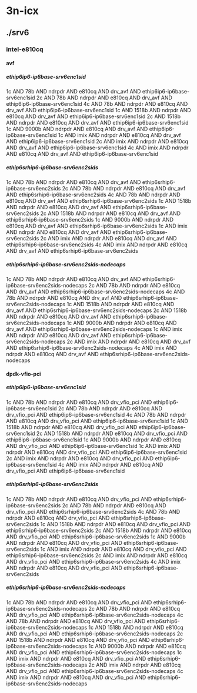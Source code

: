 # 3n-icx
## ./srv6
### intel-e810cq
#### avf
##### ethip6ip6-ip6base-srv6enc1sid
1c AND 78b AND ndrpdr AND e810cq AND drv_avf AND ethip6ip6-ip6base-srv6enc1sid
2c AND 78b AND ndrpdr AND e810cq AND drv_avf AND ethip6ip6-ip6base-srv6enc1sid
4c AND 78b AND ndrpdr AND e810cq AND drv_avf AND ethip6ip6-ip6base-srv6enc1sid
1c AND 1518b AND ndrpdr AND e810cq AND drv_avf AND ethip6ip6-ip6base-srv6enc1sid
2c AND 1518b AND ndrpdr AND e810cq AND drv_avf AND ethip6ip6-ip6base-srv6enc1sid
1c AND 9000b AND ndrpdr AND e810cq AND drv_avf AND ethip6ip6-ip6base-srv6enc1sid
1c AND imix AND ndrpdr AND e810cq AND drv_avf AND ethip6ip6-ip6base-srv6enc1sid
2c AND imix AND ndrpdr AND e810cq AND drv_avf AND ethip6ip6-ip6base-srv6enc1sid
4c AND imix AND ndrpdr AND e810cq AND drv_avf AND ethip6ip6-ip6base-srv6enc1sid
##### ethip6srhip6-ip6base-srv6enc2sids
1c AND 78b AND ndrpdr AND e810cq AND drv_avf AND ethip6srhip6-ip6base-srv6enc2sids
2c AND 78b AND ndrpdr AND e810cq AND drv_avf AND ethip6srhip6-ip6base-srv6enc2sids
4c AND 78b AND ndrpdr AND e810cq AND drv_avf AND ethip6srhip6-ip6base-srv6enc2sids
1c AND 1518b AND ndrpdr AND e810cq AND drv_avf AND ethip6srhip6-ip6base-srv6enc2sids
2c AND 1518b AND ndrpdr AND e810cq AND drv_avf AND ethip6srhip6-ip6base-srv6enc2sids
1c AND 9000b AND ndrpdr AND e810cq AND drv_avf AND ethip6srhip6-ip6base-srv6enc2sids
1c AND imix AND ndrpdr AND e810cq AND drv_avf AND ethip6srhip6-ip6base-srv6enc2sids
2c AND imix AND ndrpdr AND e810cq AND drv_avf AND ethip6srhip6-ip6base-srv6enc2sids
4c AND imix AND ndrpdr AND e810cq AND drv_avf AND ethip6srhip6-ip6base-srv6enc2sids
##### ethip6srhip6-ip6base-srv6enc2sids-nodecaps
1c AND 78b AND ndrpdr AND e810cq AND drv_avf AND ethip6srhip6-ip6base-srv6enc2sids-nodecaps
2c AND 78b AND ndrpdr AND e810cq AND drv_avf AND ethip6srhip6-ip6base-srv6enc2sids-nodecaps
4c AND 78b AND ndrpdr AND e810cq AND drv_avf AND ethip6srhip6-ip6base-srv6enc2sids-nodecaps
1c AND 1518b AND ndrpdr AND e810cq AND drv_avf AND ethip6srhip6-ip6base-srv6enc2sids-nodecaps
2c AND 1518b AND ndrpdr AND e810cq AND drv_avf AND ethip6srhip6-ip6base-srv6enc2sids-nodecaps
1c AND 9000b AND ndrpdr AND e810cq AND drv_avf AND ethip6srhip6-ip6base-srv6enc2sids-nodecaps
1c AND imix AND ndrpdr AND e810cq AND drv_avf AND ethip6srhip6-ip6base-srv6enc2sids-nodecaps
2c AND imix AND ndrpdr AND e810cq AND drv_avf AND ethip6srhip6-ip6base-srv6enc2sids-nodecaps
4c AND imix AND ndrpdr AND e810cq AND drv_avf AND ethip6srhip6-ip6base-srv6enc2sids-nodecaps
#### dpdk-vfio-pci
##### ethip6ip6-ip6base-srv6enc1sid
1c AND 78b AND ndrpdr AND e810cq AND drv_vfio_pci AND ethip6ip6-ip6base-srv6enc1sid
2c AND 78b AND ndrpdr AND e810cq AND drv_vfio_pci AND ethip6ip6-ip6base-srv6enc1sid
4c AND 78b AND ndrpdr AND e810cq AND drv_vfio_pci AND ethip6ip6-ip6base-srv6enc1sid
1c AND 1518b AND ndrpdr AND e810cq AND drv_vfio_pci AND ethip6ip6-ip6base-srv6enc1sid
2c AND 1518b AND ndrpdr AND e810cq AND drv_vfio_pci AND ethip6ip6-ip6base-srv6enc1sid
1c AND 9000b AND ndrpdr AND e810cq AND drv_vfio_pci AND ethip6ip6-ip6base-srv6enc1sid
1c AND imix AND ndrpdr AND e810cq AND drv_vfio_pci AND ethip6ip6-ip6base-srv6enc1sid
2c AND imix AND ndrpdr AND e810cq AND drv_vfio_pci AND ethip6ip6-ip6base-srv6enc1sid
4c AND imix AND ndrpdr AND e810cq AND drv_vfio_pci AND ethip6ip6-ip6base-srv6enc1sid
##### ethip6srhip6-ip6base-srv6enc2sids
1c AND 78b AND ndrpdr AND e810cq AND drv_vfio_pci AND ethip6srhip6-ip6base-srv6enc2sids
2c AND 78b AND ndrpdr AND e810cq AND drv_vfio_pci AND ethip6srhip6-ip6base-srv6enc2sids
4c AND 78b AND ndrpdr AND e810cq AND drv_vfio_pci AND ethip6srhip6-ip6base-srv6enc2sids
1c AND 1518b AND ndrpdr AND e810cq AND drv_vfio_pci AND ethip6srhip6-ip6base-srv6enc2sids
2c AND 1518b AND ndrpdr AND e810cq AND drv_vfio_pci AND ethip6srhip6-ip6base-srv6enc2sids
1c AND 9000b AND ndrpdr AND e810cq AND drv_vfio_pci AND ethip6srhip6-ip6base-srv6enc2sids
1c AND imix AND ndrpdr AND e810cq AND drv_vfio_pci AND ethip6srhip6-ip6base-srv6enc2sids
2c AND imix AND ndrpdr AND e810cq AND drv_vfio_pci AND ethip6srhip6-ip6base-srv6enc2sids
4c AND imix AND ndrpdr AND e810cq AND drv_vfio_pci AND ethip6srhip6-ip6base-srv6enc2sids
##### ethip6srhip6-ip6base-srv6enc2sids-nodecaps
1c AND 78b AND ndrpdr AND e810cq AND drv_vfio_pci AND ethip6srhip6-ip6base-srv6enc2sids-nodecaps
2c AND 78b AND ndrpdr AND e810cq AND drv_vfio_pci AND ethip6srhip6-ip6base-srv6enc2sids-nodecaps
4c AND 78b AND ndrpdr AND e810cq AND drv_vfio_pci AND ethip6srhip6-ip6base-srv6enc2sids-nodecaps
1c AND 1518b AND ndrpdr AND e810cq AND drv_vfio_pci AND ethip6srhip6-ip6base-srv6enc2sids-nodecaps
2c AND 1518b AND ndrpdr AND e810cq AND drv_vfio_pci AND ethip6srhip6-ip6base-srv6enc2sids-nodecaps
1c AND 9000b AND ndrpdr AND e810cq AND drv_vfio_pci AND ethip6srhip6-ip6base-srv6enc2sids-nodecaps
1c AND imix AND ndrpdr AND e810cq AND drv_vfio_pci AND ethip6srhip6-ip6base-srv6enc2sids-nodecaps
2c AND imix AND ndrpdr AND e810cq AND drv_vfio_pci AND ethip6srhip6-ip6base-srv6enc2sids-nodecaps
4c AND imix AND ndrpdr AND e810cq AND drv_vfio_pci AND ethip6srhip6-ip6base-srv6enc2sids-nodecaps